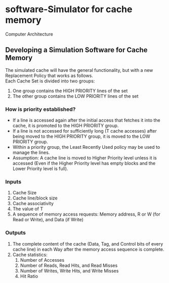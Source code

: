 # software-Simulator for cache memory
Computer Architecture

## Developing a Simulation Software for Cache Memory
The simulated cache will have the general functionality, but with a new Replacement Policy that works as follows. \
Each Cache Set is divided into two groups:
1. One group contains the HIGH PRIORITY lines of the set
2. The other group contains the LOW PRIORITY lines of the set

### How is priority established?
- If a line is accessed again after the initial access that fetches it into the cache, it is promoted to the HIGH PRIORITY group.
- If a line is not accessed for sufficiently long (T cache accesses) after being moved to the HIGH PRIORITY group, it is moved to the LOW PRIORITY group.
- Within a priority group, the Least Recently Used policy may be used to manage the lines.
- Assumption: A cache line is moved to Higher Priority level unless it is accessed (Even if the Higher Priority level has empty blocks and the Lower Priority level is full).

### Inputs
1. Cache Size
2. Cache line/block size
3. Cache associativity
4. The value of T
5. A sequence of memory access requests: Memory address, R or W (for Read or Write), and Data (if Write)

### Outputs
1. The complete content of the cache (Data, Tag, and Control bits of every cache line) in each Way after the memory access sequence is complete.
2. Cache statistics:
    1. Number of Accesses
    2. Number of Reads, Read Hits, and Read Misses
    3. Number of Writes, Write Hits, and Write Misses
    4. Hit Ratio
